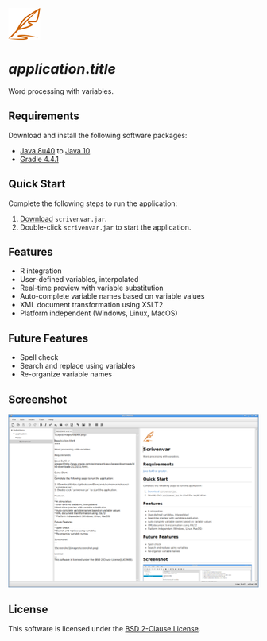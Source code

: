 ![Logo](images/logo64.png)

$application.title$
===

Word processing with variables.

Requirements
---
Download and install the following software packages:

* [Java 8u40](http://www.oracle.com/technetwork/java/javase/downloads/jdk8-downloads-2133151.html) to [Java 10](https://www.oracle.com/technetwork/java/javase/downloads/java-archive-javase10-4425482.html)
* [Gradle 4.4.1](https://gradle.org/)

Quick Start
---
Complete the following steps to run the application:

1. [Download](https://github.com/DaveJarvis/scrivenvar/releases) `scrivenvar.jar`.
1. Double-click `scrivenvar.jar` to start the application.

Features
---
* R integration
* User-defined variables, interpolated
* Real-time preview with variable substitution
* Auto-complete variable names based on variable values
* XML document transformation using XSLT2
* Platform independent (Windows, Linux, MacOS)

Future Features
---
* Spell check
* Search and replace using variables
* Re-organize variable names

Screenshot
---

![Screenshot](images/screenshot.png)

License
---
This software is licensed under the [BSD 2-Clause License](LICENSE.md).
